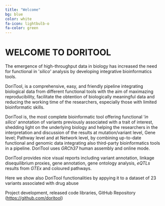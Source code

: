 ```yaml
---
title: "Welcome"
bg: blue
color: white
fa-icon: lightbulb-o
fa-color: green
---
```

# WELCOME TO DORITOOL
The emergence of high-throughput data in biology has increased the need for functional in '_silico_' analysis by developing integrative bioinformatics tools.

DoriTool, is a comprehensive, easy, and friendly pipeline integrating biological data from different functional tools with the aim of maximazing reproducibility, facilitate the obtention of biologically meaningful data and reducing the working time of the researchers, especially those with limited bioinformatic skills.

DoriTool is, the most complete bioinformatic tool offering functional ‘_in silico_’ annotation of variants previously associated with a trait of interest, shedding light on the underlying biology and helping the researchers in the interpretation and discussion of the results at mutation/variant level, Gene level; Pathway level and at Network level, by combining up-to-date functional and genomic data integrating also third-party bioinformatics tools in a pipeline. DoriTool uses _GRCh37_ human assembly and online mode.


DoriTool provides nice visual reports including variant annotation, linkage disequilibrium proxies, gene annotation, gene ontology analysis, _eQTLs_ results from _GTEx_ and coloured pathways.

Here we show also DoriTool functionalities by appying it to a dataset of 23 variants associated with drug abuse

Project development, released code libraries, GitHub Repository (<https://github.com/doritool>)
